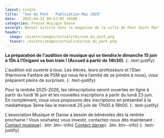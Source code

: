 ```yaml
---
layout: single
title:  "Vue du Pont - Publication Mai 2025"
date:   2025-04-22 08:53:05 +0100
categories: Presse Musique Danse
excerpt: Nouvel article dans le magazine de la ville de Pont Saint Martin.
header:
  image: /assets/images/actualités/vue_du_pont.png
  teaser: /assets/images/actualités/vue_du_pont.png
---
```


**La préparation de l'audition de musique qui se tiendra le dimanche 15 juin à 15h à l’Origami va bon train ! (Accueil à partir de 14h30).**
{: .text-justify}

L'audition est ouverte à tous. Les élèves, leurs professeurs et l'Elan (Harmonie Fanfare de PSM qui nous fera l’amitié de se joindre à nous), vous préparent pleins de surprises.
{: .text-justify}



Pour la rentrée 2025-2026, les réinscriptions seront ouvertes en ligne à partir du lundi 16 juin et les nouvelles inscriptions à partir du lundi 23 juin. 
En complément, nous vous proposons des inscriptions en présentiel à la médiathèque 3ème lieu le mercredi 25 juin de 17h00 à 19h00.
{: .text-justify}


L’association Musique et Danse a besoin de bénévoles dès la rentrée prochaine ! Vous souhaitez vous investir, contactez-nous dès maintenant : [Contact musique](mailto:musiquepsm@gmail.com){: .btn .btn--info} [Contact danse](mailto:dansepsm@gmail.com){: .btn .btn--info} 
{: .text-justify}